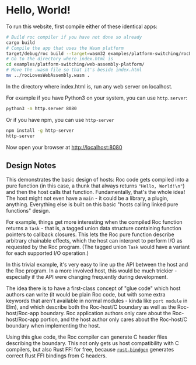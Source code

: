 # Hello, World!

To run this website, first compile either of these identical apps:

```bash
# Build roc compiler if you have not done so already
cargo build
# Compile the app that uses the Wasm platform
target/debug/roc build --target=wasm32 examples/platform-switching/rocLovesWebAssembly.roc
# Go to the directory where index.html is
cd examples/platform-switching/web-assembly-platform/
# Move the .wasm file so that it's beside index.html
mv ../rocLovesWebAssembly.wasm .
```

In the directory where index.html is, run any web server on localhost.

For example if you have Python3 on your system, you can use `http.server`:
```bash
python3 -m http.server 8080
```

Or if you have npm, you can use `http-server`
```bash
npm install -g http-server
http-server
```

Now open your browser at <http://localhost:8080>

## Design Notes

This demonstrates the basic design of hosts: Roc code gets compiled into a pure
function (in this case, a thunk that always returns `"Hello, World!\n"`) and
then the host calls that function. Fundamentally, that's the whole idea! The host
might not even have a `main` - it could be a library, a plugin, anything.
Everything else is built on this basic "hosts calling linked pure functions" design.

For example, things get more interesting when the compiled Roc function returns
a `Task` - that is, a tagged union data structure containing function pointers
to callback closures. This lets the Roc pure function describe arbitrary
chainable effects, which the host can interpret to perform I/O as requested by
the Roc program. (The tagged union `Task` would have a variant for each supported
I/O operation.)

In this trivial example, it's very easy to line up the API between the host and
the Roc program. In a more involved host, this would be much trickier - especially
if the API were changing frequently during development.

The idea there is to have a first-class concept of "glue code" which host authors
can write (it would be plain Roc code, but with some extra keywords that aren't
available in normal modules - kinda like `port module` in Elm), and which
describe both the Roc-host/C boundary as well as the Roc-host/Roc-app boundary.
Roc application authors only care about the Roc-host/Roc-app portion, and the
host author only cares about the Roc-host/C boundary when implementing the host.

Using this glue code, the Roc compiler can generate C header files describing the
boundary. This not only gets us host compatibility with C compilers, but also
Rust FFI for free, because [`rust-bindgen`](https://github.com/rust-lang/rust-bindgen)
generates correct Rust FFI bindings from C headers.
